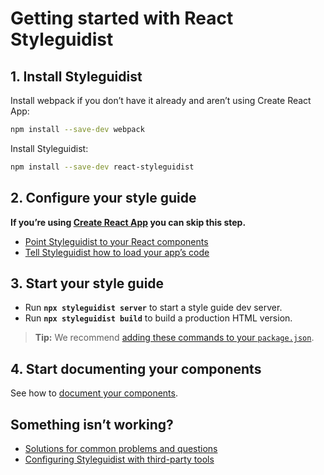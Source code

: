 <!-- Getting started #getting-started -->

# Getting started with React Styleguidist

## 1. Install Styleguidist

Install webpack if you don’t have it already and aren’t using Create React App:

```bash
npm install --save-dev webpack
```

Install Styleguidist:

```bash
npm install --save-dev react-styleguidist
```

## 2. Configure your style guide

**If you’re using [Create React App](https://github.com/facebook/create-react-app) you can skip this step.**

- [Point Styleguidist to your React components](Components.md)
- [Tell Styleguidist how to load your app’s code](Webpack.md)

## 3. Start your style guide

- Run **`npx styleguidist server`** to start a style guide dev server.
- Run **`npx styleguidist build`** to build a production HTML version.

> **Tip:** We recommend [adding these commands to your `package.json`](CLI.md#usage).

## 4. Start documenting your components

See how to [document your components](Documenting.md).

## Something isn’t working?

- [Solutions for common problems and questions](Cookbook.md)
- [Configuring Styleguidist with third-party tools](Thirdparties.md)
